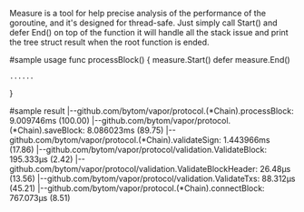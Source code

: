 Measure is a tool for help precise analysis of the performance of the goroutine, and it's designed for thread-safe. 
Just simply call Start() and defer End() on top of the function it will handle all the stack issue and print the tree
struct result when the root function is ended.

#sample usage
func processBlock() {
	measure.Start()
	defer measure.End()

	......
}


#sample result
|--github.com/bytom/vapor/protocol.(*Chain).processBlock: 9.009746ms (100.00)
  |--github.com/bytom/vapor/protocol.(*Chain).saveBlock: 8.086023ms (89.75)
    |--github.com/bytom/vapor/protocol.(*Chain).validateSign: 1.443966ms (17.86)
    |--github.com/bytom/vapor/protocol/validation.ValidateBlock: 195.333µs (2.42)
      |--github.com/bytom/vapor/protocol/validation.ValidateBlockHeader: 26.48µs (13.56)
      |--github.com/bytom/vapor/protocol/validation.ValidateTxs: 88.312µs (45.21)
  |--github.com/bytom/vapor/protocol.(*Chain).connectBlock: 767.073µs (8.51)